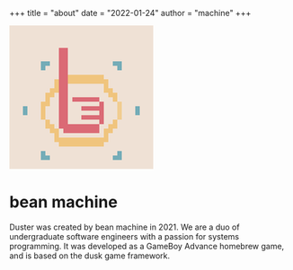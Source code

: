 +++
title = "about"
date = "2022-01-24"
author = "machine"
+++

![logo](/logo.png)
# bean machine

Duster was created by bean machine in 2021. We are a duo of undergraduate software engineers with a passion for systems programming.
It was developed as a GameBoy Advance homebrew game, and is based on the dusk game framework.
